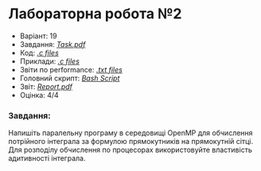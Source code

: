 # Лабораторна робота №2

- Варіант: 19
- Завдання: [*Task.pdf*](./Task.pdf)
- Код: [*.c files*](./src/)
- Приклади: [*.c files*](./Examples/)
- Звіти по performance: [*.txt files*](./reports/)
- Головний скрипт: [*Bash Script*](./start.sh)
- Звіт: [*Report.pdf*](./Report.pdf)
- Оцінка: 4/4

### Завдання:
Напишіть  паралельну  програму  в  середовищі OpenMP для  обчислення потрійного інтеграла за формулою прямокутників на прямокутній сітці.
Для  розподілу  обчислення  по  процесорах  використовуйте  властивість  адитивності інтеграла.
